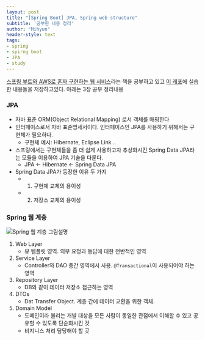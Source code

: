 ```yaml
---
layout: post
title: "[Spring Boot] JPA, Spring web structure"
subtitle: '공부한 내용 정리'
author: "Mihyun"
header-style: text
tags:
- spring
- spirng boot
- JPA
- study
---
```



[스프링 부트와 AWS로 혼자 구현하는 웹 서비스](https://book.naver.com/bookdb/book_detail.nhn?bid=15871738)라는 책을 공부하고 있고
[이 레포](https://github.com/MilenaLee/study-springboot2-webservice)에 실습한 내용들을 저장하고있다.
아래는 3장 공부 정리내용

### JPA
- 자바 표준 ORM(Object Relational Mapping) 로서 객체를 매핑한다
- 인터페이스로서 자바 표준명세서이다. 인터페이스인 JPA를 사용하기 위해서는 구현체가 필요하다.
   - 구현체 예시: Hibernate, Eclipse Link ..
- 스프링에서는 구현체들을 좀 더 쉽게 사용하고자 추상화시킨 Spring Data JPA라는 모듈을 이용하여 JPA 기술을 다룬다.
   - JPA <- Hibernate <- Spring Data JPA
- Spring Data JPA가 등장한 이유 두 가지
   - 1. 구현체 교체의 용이성
   - 2. 저장소 교체의 용이성

### Spring 웹 계층
![Spring 웹 계층 그림설명](https://sehun-kim.github.io/sehun/assets/images/spring-web-app-architecture.png)
1. Web Layer
   - 뷰 템플릿 영역. 외부 요청과 등답에 대한 전반적인 영역
2. Service Layer
   - Controller와 DAO 중간 영역에서 사용. ```@Transactional```이 사용되어야 하는 영역
3. Repository Layer
   - DB와 같이 데이터 저장소 접근하는 영역
4. DTOs
   - Dat Transfer Object. 계층 간에 데이터 교환을 위한 객체.
5. Domain Model
   - 도메인이라 불리는 개발 대상을 모든 사람이 동일한 관점에서 이해할 수 있고 공유할 수 있도록 단순화시킨 것
   - 비지니스 처리 담당해야 할 곳
​
